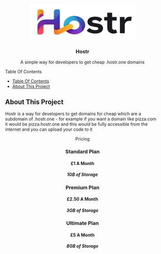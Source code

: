 <br/>
<div align="center">
<img src="/IMAGES/Screenshot_2025-06-22_at_10.39.03-removebg-preview.png" alt="Logo" width="348.5" height="119">
</a>
<h3 align="center">Hostr</h3>
<p align="center">
A simple way for developers to get cheap .hostr.one domains
<br/>

<div align="left"

## Table Of Contents

- [Table Of Contents](#table-of-contents)
- [About This Project](#about-this-project)



<div>

## About This Project
Hostr is a way for developers to get domains for cheap which are a subdomain of .hostr.one - for example if you want a domain like pizza.com it would be pizza.hostr.one and this would be fully accessible from the internet and you can upload your code to it

<div align="center"

## Pricing

### Standard Plan
#### £1 A Month               
##### 1GB of Storage

### Premium Plan
#### £2.50 A Month               
##### 3GB of Storage

### Ultimate Plan
#### £5 A Month               
##### 8GB of Storage

